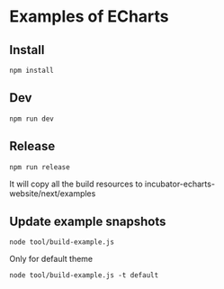 # Examples of ECharts

## Install

```shell
npm install
```

## Dev

```shell
npm run dev
```

## Release

```shell
npm run release
```

It will copy all the build resources to incubator-echarts-website/next/examples

## Update example snapshots

```shell
node tool/build-example.js
```

Only for default theme

```shell
node tool/build-example.js -t default
```